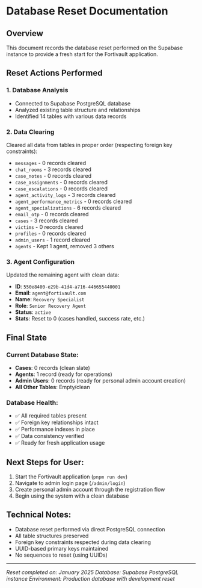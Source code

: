 # Database Reset Documentation

## Overview
This document records the database reset performed on the Supabase instance to provide a fresh start for the Fortivault application.

## Reset Actions Performed

### 1. Database Analysis
- Connected to Supabase PostgreSQL database
- Analyzed existing table structure and relationships
- Identified 14 tables with various data records

### 2. Data Clearing
Cleared all data from tables in proper order (respecting foreign key constraints):
- `messages` - 0 records cleared
- `chat_rooms` - 3 records cleared
- `case_notes` - 0 records cleared
- `case_assignments` - 0 records cleared
- `case_escalations` - 0 records cleared
- `agent_activity_logs` - 3 records cleared
- `agent_performance_metrics` - 0 records cleared
- `agent_specializations` - 6 records cleared
- `email_otp` - 0 records cleared
- `cases` - 3 records cleared
- `victims` - 0 records cleared
- `profiles` - 0 records cleared
- `admin_users` - 1 record cleared
- `agents` - Kept 1 agent, removed 3 others

### 3. Agent Configuration
Updated the remaining agent with clean data:
- **ID**: `550e8400-e29b-41d4-a716-446655440001`
- **Email**: `agent@fortivault.com`
- **Name**: `Recovery Specialist`
- **Role**: `Senior Recovery Agent`
- **Status**: `active`
- **Stats**: Reset to 0 (cases handled, success rate, etc.)

## Final State

### Current Database State:
- **Cases**: 0 records (clean slate)
- **Agents**: 1 record (ready for operations)
- **Admin Users**: 0 records (ready for personal admin account creation)
- **All Other Tables**: Empty/clean

### Database Health:
- ✅ All required tables present
- ✅ Foreign key relationships intact
- ✅ Performance indexes in place
- ✅ Data consistency verified
- ✅ Ready for fresh application usage

## Next Steps for User:
1. Start the Fortivault application (`pnpm run dev`)
2. Navigate to admin login page (`/admin/login`)
3. Create personal admin account through the registration flow
4. Begin using the system with a clean database

## Technical Notes:
- Database reset performed via direct PostgreSQL connection
- All table structures preserved
- Foreign key constraints respected during data clearing
- UUID-based primary keys maintained
- No sequences to reset (using UUIDs)

---
*Reset completed on: January 2025*
*Database: Supabase PostgreSQL instance*
*Environment: Production database with development reset*